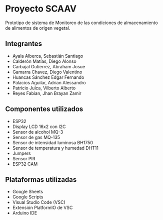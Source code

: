 # Proyecto SCAAV
Prototipo de sistema de Monitoreo de las condiciones de almacenamiento de alimentos de origen vegetal.

## Integrantes

- Ayala Alberca, Sebastián Santiago
- Calderón Matías, Diego Alonso
- Carbajal Gutierrez, Abraham Josue
- Gamarra Chavez, Diego Valentino
- Huancas Sánchez Edgar Fernando
- Palacios Aguilar, Adrian Alessandro
- Patricio Julca, Vilberto Alberto
- Reyes Fabian, Jhan Brayan Zamir

## Componentes utilizados
- ESP32
- Display LCD 16x2 con I2C
- Sensor de alcohol MQ-3
- Sensor de gas MQ-135
- Sensor de intensidad luminosa BH1750
- Sensor de temperatura y humedad DHT11
- Jumpers
- Sensor PIR
- ESP32 CAM

## Plataformas utilizadas
- Google Sheets
- Google Scripts
- Visual Studio Code (VSC)
- Extensión PlatformIO de VSC
- Arduino IDE
